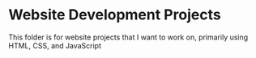 # Website Development Projects

This folder is for website projects that I want to work on, primarily using HTML, CSS, and JavaScript
